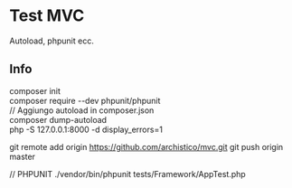 # Test MVC
  
Autoload, phpunit ecc.  

## Info
  
composer init  
composer require --dev phpunit/phpunit  
// Aggiungo autoload in composer.json  
composer dump-autoload  
php -S 127.0.0.1:8000 -d display_errors=1  

git remote add origin https://github.com/archistico/mvc.git
git push origin master

// PHPUNIT
./vendor/bin/phpunit tests/Framework/AppTest.php
